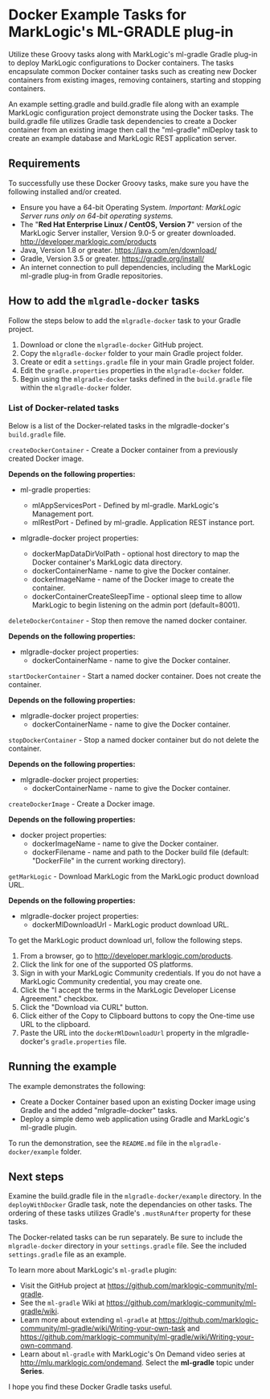 # Docker Example Tasks for MarkLogic's ML-GRADLE plug-in

Utilize these Groovy tasks along with MarkLogic's ml-gradle Gradle plug-in to deploy MarkLogic configurations to Docker containers. The tasks encapsulate common Docker container tasks such as creating new Docker containers from existing images, removing containers, starting and stopping containers.

An example setting.gradle and build.gradle file along with an example MarkLogic configuration project demonstrate using the Docker tasks. The build.gradle file utilizes Gradle task dependencies to create a Docker container from an existing image then call the "ml-gradle" mlDeploy task to create an example database and MarkLogic REST application server. 

## Requirements

To successfully use these Docker Groovy tasks, make sure you have the following installed and/or created.

* Ensure you have a 64-bit Operating System. *Important: MarkLogic Server runs only on 64-bit operating systems.*
* The "**Red Hat Enterprise Linux / CentOS, Version 7**" version of the MarkLogic Server installer, Version 9.0-5 or greater downloaded. <http://developer.marklogic.com/products>
* Java, Version 1.8 or greater. <https://java.com/en/download/>
* Gradle, Version 3.5 or greater. <https://gradle.org/install/>
* An internet connection to pull dependencies, including the MarkLogic ml-gradle plug-in from Gradle repositories.

## How to add the `mlgradle-docker` tasks
Follow the steps below to add the `mlgradle-docker` task to your Gradle project.

1. Download or clone the `mlgradle-docker` GitHub project.
2. Copy the `mlgradle-docker` folder to your main Gradle project folder.
3. Create or edit a `settings.gradle` file in your main Gradle project folder.
4. Edit the `gradle.properties` properties in the `mlgradle-docker` folder.
5. Begin using the `mlgradle-docker` tasks defined in the `build.gradle` file within the `mlgradle-docker` folder. 

### List of Docker-related tasks
Below is a list of the Docker-related tasks in the mlgradle-docker's `build.gradle` file.

`createDockerContainer` - Create a Docker container from a previously created Docker image.

**Depends on the following properties:**

* ml-gradle properties:
	* mlAppServicesPort - Defined by ml-gradle. MarkLogic's Management port.
	* mlRestPort - Defined by ml-gradle. Application REST instance port.

* mlgradle-docker project properties:
	* dockerMapDataDirVolPath - optional host directory to map the Docker container's MarkLogic data directory.
	* dockerContainerName - name to give the Docker container.
	* dockerImageName - name of the Docker image to create the container.
	* dockerContainerCreateSleepTime - optional sleep time to allow MarkLogic to begin listening on the admin port (default=8001).

`deleteDockerContainer` - Stop then remove the named docker container.
 
**Depends on the following properties:**

* mlgradle-docker project properties:
	* dockerContainerName - name to give the Docker container.

`startDockerContainer` - Start a named docker container. Does not create the container.

**Depends on the following properties:**

* mlgradle-docker project properties:
	* dockerContainerName - name to give the Docker container.

`stopDockerContainer` - Stop a named docker container but do not delete the container.

**Depends on the following properties:**

* mlgradle-docker project properties:
	* dockerContainerName - name to give the Docker container.

`createDockerImage` - Create a Docker image.

**Depends on the following properties:**

* docker project properties:
	* dockerImageName - name to give the Docker container.
	* dockerFilename - name and path to the Docker build file (default: "DockerFile" in the current working directory).

`getMarkLogic` - Download MarkLogic from the MarkLogic product download URL. 

**Depends on the following properties:**

* mlgradle-docker project properties:
	* dockerMlDownloadUrl - MarkLogic product download URL.

To get the MarkLogic product download url, follow the following steps. 

1. From a browser, go to <http://developer.marklogic.com/products>. 
2. Click the link for one of the supported OS platforms.
3. Sign in with your MarkLogic Community credentials. If you do not have a MarkLogic Community credential, you may create one.
4. Click the "I accept the terms in the MarkLogic Developer License Agreement." checkbox.
4. Click the "Download via CURL" button.
5. Click either of the Copy to Clipboard buttons to copy the One-time use URL to the clipboard.
6. Paste the URL into the `dockerMlDownloadUrl` property in the mlgradle-docker's `gradle.properties` file.

## Running the example

The example demonstrates the following:

* Create a Docker Container based upon an existing Docker image using Gradle and the added "mlgradle-docker" tasks.
* Deploy a simple demo web application using Gradle and MarkLogic's ml-gradle plugin.

To run the demonstration, see the `README.md` file in the `mlgradle-docker/example` folder.

## Next steps

Examine the build.gradle file in the `mlgradle-docker/example` directory. In the `deployWithDocker` Gradle task, note the dependancies on other tasks. The ordering of these tasks utilizes Gradle's `.mustRunAfter` property for these tasks. 

The Docker-related tasks can be run separately. Be sure to include the `mlgradle-docker` directory in your `settings.gradle` file. See the included `settings.gradle` file as an example.

To learn more about MarkLogic's `ml-gradle` plugin:

* Visit the GitHub project at <https://github.com/marklogic-community/ml-gradle>.
* See the `ml-gradle` Wiki at <https://github.com/marklogic-community/ml-gradle/wiki>.
* Learn more about extending `ml-gradle` at <https://github.com/marklogic-community/ml-gradle/wiki/Writing-your-own-task> and <https://github.com/marklogic-community/ml-gradle/wiki/Writing-your-own-command>.
* Learn about `ml-gradle` with MarkLogic's On Demand video series at <http://mlu.marklogic.com/ondemand>. Select the **ml-gradle** topic under **Series**. 

I hope you find these Docker Gradle tasks useful.
